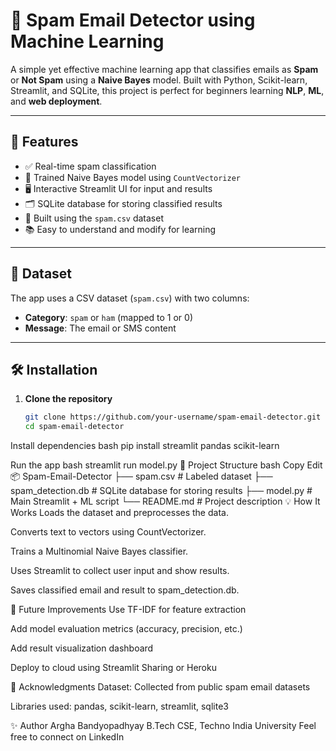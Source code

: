 # 📧 Spam Email Detector using Machine Learning

A simple yet effective machine learning app that classifies emails as **Spam** or **Not Spam** using a **Naive Bayes** model. Built with Python, Scikit-learn, Streamlit, and SQLite, this project is perfect for beginners learning **NLP**, **ML**, and **web deployment**.

---

## 🚀 Features

- ✅ Real-time spam classification
- 🧠 Trained Naive Bayes model using `CountVectorizer`
- 🖥️ Interactive Streamlit UI for input and results
- 🗂️ SQLite database for storing classified results
- 🧪 Built using the `spam.csv` dataset
- 📚 Easy to understand and modify for learning

---

## 🧾 Dataset

The app uses a CSV dataset (`spam.csv`) with two columns:
- **Category**: `spam` or `ham` (mapped to 1 or 0)
- **Message**: The email or SMS content

---

## 🛠️ Installation

1. **Clone the repository**
   ```bash
   git clone https://github.com/your-username/spam-email-detector.git
   cd spam-email-detector
   
Install dependencies
bash
pip install streamlit pandas scikit-learn

Run the app
bash
streamlit run model.py
📁 Project Structure
bash
Copy
Edit
📦 Spam-Email-Detector
├── spam.csv                # Labeled dataset
├── spam_detection.db       # SQLite database for storing results
├── model.py                # Main Streamlit + ML script
└── README.md               # Project description
💡 How It Works
Loads the dataset and preprocesses the data.

Converts text to vectors using CountVectorizer.

Trains a Multinomial Naive Bayes classifier.

Uses Streamlit to collect user input and show results.

Saves classified email and result to spam_detection.db.

🧠 Future Improvements
Use TF-IDF for feature extraction

Add model evaluation metrics (accuracy, precision, etc.)

Add result visualization dashboard

Deploy to cloud using Streamlit Sharing or Heroku


🙌 Acknowledgments
Dataset: Collected from public spam email datasets

Libraries used: pandas, scikit-learn, streamlit, sqlite3

✨ Author
Argha Bandyopadhyay
B.Tech CSE, Techno India University
Feel free to connect on LinkedIn
